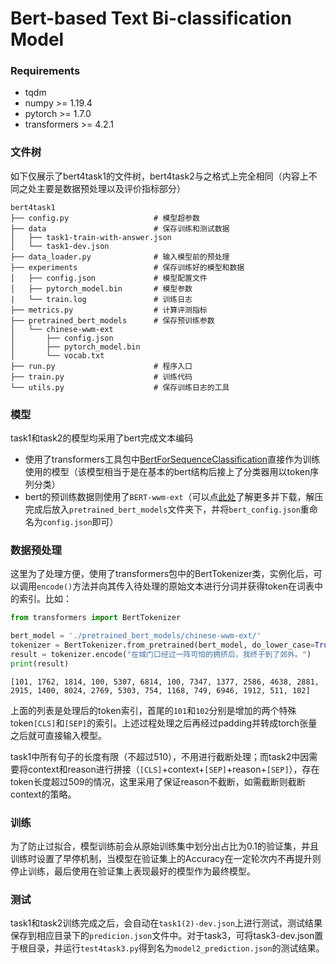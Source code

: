 # Bert-based Text Bi-classification Model

### Requirements

* tqdm
* numpy >= 1.19.4
* pytorch >= 1.7.0
* transformers >= 4.2.1

### 文件树

如下仅展示了bert4task1的文件树，bert4task2与之格式上完全相同（内容上不同之处主要是数据预处理以及评价指标部分）

```
bert4task1
├── config.py					# 模型超参数
├── data						# 保存训练和测试数据
│   ├── task1-train-with-answer.json
│   └── task1-dev.json
├── data_loader.py				# 输入模型前的预处理
├── experiments					# 保存训练好的模型和数据
│   ├── config.json				# 模型配置文件
│   ├── pytorch_model.bin		# 模型参数
|	└── train.log				# 训练日志
├── metrics.py					# 计算评测指标
├── pretrained_bert_models		# 保存预训练参数
│   └── chinese-wwm-ext
│       ├── config.json
│       ├── pytorch_model.bin
│       └── vocab.txt
├── run.py						# 程序入口
├── train.py					# 训练代码
└── utils.py					# 保存训练日志的工具
```

### 模型

task1和task2的模型均采用了bert完成文本编码

* 使用了transformers工具包中[BertForSequenceClassification](https://huggingface.co/transformers/model_doc/bert.html#bertforsequenceclassification)直接作为训练使用的模型（该模型相当于是在基本的bert结构后接上了分类器用以token序列分类）
* bert的预训练数据则使用了`BERT-wwm-ext`（可以点[此处](https://github.com/ymcui/Chinese-BERT-wwm)了解更多并下载，解压完成后放入`pretrained_bert_models`文件夹下，并将`bert_config.json`重命名为`config.json`即可）

### 数据预处理

这里为了处理方便，使用了transformers包中的BertTokenizer类，实例化后，可以调用`encode()`方法并向其传入待处理的原始文本进行分词并获得token在词表中的索引。比如：

```python
from transformers import BertTokenizer

bert_model = './pretrained_bert_models/chinese-wwm-ext/'
tokenizer = BertTokenizer.from_pretrained(bert_model, do_lower_case=True)
result = tokenizer.encode("在城门口经过一阵可怕的拥挤后，我终于到了郊外。")
print(result)
```

```
[101, 1762, 1814, 100, 5307, 6814, 100, 7347, 1377, 2586, 4638, 2881, 2915, 1400, 8024, 2769, 5303, 754, 1168, 749, 6946, 1912, 511, 102]
```

上面的列表是处理后的token索引，首尾的`101`和`102`分别是增加的两个特殊token`[CLS]`和`[SEP]`的索引。上述过程处理之后再经过padding并转成torch张量之后就可直接输入模型。

task1中所有句子的长度有限（不超过510），不用进行截断处理；而task2中因需要将context和reason进行拼接（`[CLS]`+context+`[SEP]`+reason+`[SEP]`），存在token长度超过509的情况，这里采用了保证reason不截断，如需截断则截断context的策略。

### 训练

为了防止过拟合，模型训练前会从原始训练集中划分出占比为0.1的验证集，并且训练时设置了早停机制，当模型在验证集上的Accuracy在一定轮次内不再提升则停止训练，最后使用在验证集上表现最好的模型作为最终模型。

### 测试

task1和task2训练完成之后，会自动在`task1(2)-dev.json`上进行测试，测试结果保存到相应目录下的`predicion.json`文件中。对于task3，可将task3-dev.json置于根目录，并运行`test4task3.py`得到名为`model2_prediction.json`的测试结果。

